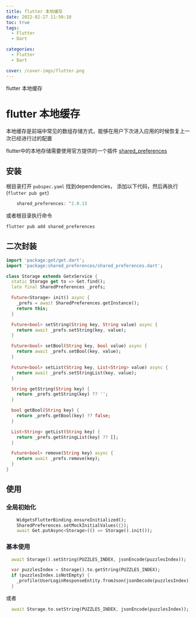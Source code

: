 ```yaml
---
title: flutter 本地缓存
date: 2022-02-27 11:50:10
toc: true
tags:
  - Flutter
  - Dart

categories:
  - Flutter
  - Dart

cover: /cover-imgs/flutter.png
---
```


flutter 本地缓存

<!-- more -->
# flutter 本地缓存

本地缓存是前端中常见的数组存储方式，能够在用户下次进入应用的时候恢复上一次已经进行过的配置



flutter中的本地存储需要使用官方提供的一个插件 [shared_preferences](https://pub.dev/packages/shared_preferences)



## 安装

根目录打开 `pubspec.yaml` 找到dependencies， 添加以下代码，然后再执行(`flutter pub get`)

```Dart
    shared_preferences: ^2.0.13

```


或者根目录执行命令

```Dart
flutter pub add shared_preferences
```




## 二次封装

```Dart
import 'package:get/get.dart';
import 'package:shared_preferences/shared_preferences.dart';

class Storage extends GetxService {
  static Storage get to => Get.find();
  late final SharedPreferences _prefs;

  Future<Storage> init() async {
    _prefs = await SharedPreferences.getInstance();
    return this;
  }

  Future<bool> setString(String key, String value) async {
    return await _prefs.setString(key, value);
  }

  Future<bool> setBool(String key, bool value) async {
    return await _prefs.setBool(key, value);
  }

  Future<bool> setList(String key, List<String> value) async {
    return await _prefs.setStringList(key, value);
  }

  String getString(String key) {
    return _prefs.getString(key) ?? '';
  }

  bool getBool(String key) {
    return _prefs.getBool(key) ?? false;
  }

  List<String> getList(String key) {
    return _prefs.getStringList(key) ?? [];
  }

  Future<bool> remove(String key) async {
    return await _prefs.remove(key);
  }
}

```




## 使用

### 全局初始化

```Dart
    WidgetsFlutterBinding.ensureInitialized();
    SharedPreferences.setMockInitialValues({});
    await Get.putAsync<Storage>(() => Storage().init());
```




### 基本使用

```Dart
  await Storage().setString(PUZZLES_INDEX, jsonEncode(puzzlesIndex));

```




```Dart
  var puzzlesIndex = Storage().to.getString(PUZZLES_INDEX);
  if (puzzlesIndex.isNotEmpty) {
    _profile(UserLoginResponseEntity.fromJson(jsonDecode(puzzlesIndex)));
  }
```




或者

```Dart
  await Storage.to.setString(PUZZLES_INDEX, jsonEncode(puzzlesIndex));

```




